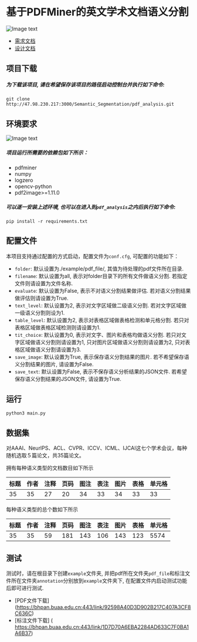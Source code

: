 # 基于PDFMiner的英文学术文档语义分割
![Image text](https://img.shields.io/badge/Version-v1.0.0-lightgrey)
+ [需求文档](http://47.98.230.217:3000/Semantic_Segmentation/pdf_analysis/wiki/v1.0.0+%E9%9C%80%E6%B1%82%E6%96%87%E6%A1%A3)
+ [设计文档](http://47.98.230.217:3000/Semantic_Segmentation/pdf_analysis/wiki/v1.0.0+%E8%AE%BE%E8%AE%A1%E6%96%87%E6%A1%A3)

## 项目下载
#####   为下载该项目, 请在希望保存该项目的路径启动控制台并执行如下命令:
```
git clone http://47.98.230.217:3000/Semantic_Segmentation/pdf_analysis.git
```
## 环境要求
![Image text](https://img.shields.io/badge/Python-3.6-green?style=flat)
#####   项目运行所需要的依赖包如下所示：
 - pdfminer
 - numpy
 - logzero
 - opencv-python
 - pdf2image>=1.11.0
 
#####   可以逐一安装上述环境, 也可以在进入到`pdf_analysis`之内后执行如下命令: 
```
pip install -r requirements.txt
```
## 配置文件
本项目支持通过配置的方式启动，配置文件为`conf.cfg`, 可配置的功能如下：
 - `folder`: 默认设置为./example/pdf_file/, 其值为待处理的pdf文件所在目录.
 - `filename`: 默认设置为all, 表示对folder目录下的所有文件做语义分割. 若指定文件则请设置为文件名称.
 - `evaluate`: 默认设置为False, 表示不对语义分割结果做评估. 若对语义分割结果做评估则请设置为True.
 - `text_level`: 默认设置为2, 表示对文字区域做二级语义分割. 若对文字区域做一级语义分割则设为1.
 - `table_level`: 默认设置为2, 表示对表格区域做表格检测和单元格分割. 若只对表格区域做表格区域检测则请设置为1.
 - `tit_choice`: 默认设置为0, 表示对文字、图片和表格均做语义分割. 若只对文字区域做语义分割则请设置为1, 只对图片区域做语义分割则请设置为2, 只对表格区域做语义分割请设置为3. 
 - `save_image`: 默认设置为True, 表示保存语义分割结果的图片. 若不希望保存语义分割结果的图片, 请设置为False.
 - `save_text`: 默认设置为False, 表示不保存语义分析结果的JSON文件. 若希望保存语义分割结果的JSON文件, 请设置为True.

## 运行
```python
python3 main.py
```

## 数据集
对AAAI、NeurlPS、ACL、CVPR、ICCV、ICML、IJCAI这七个学术会议，每种随机选取５篇论文，共35篇论文。

拥有每种语义类型的文档数目如下所示

| 标题 | 作者 | 注释 | 页码 | 图注 | 表注 | 图片 | 表格 | 单元格 |
| -------- | -------- | -------- | -------- | -------- | -------- | -------- | -------- | -------- |
| 35     | 35     | 27     | 20     | 34     | 33     | 34     | 33     | 33     |

每种语义类型的总个数如下所示

| 标题 | 作者 | 注释 | 页码 | 图注 | 表注 | 图片 | 表格 | 单元格 |
| -------- | -------- | -------- | -------- | -------- | -------- | -------- | -------- | -------- |
| 35     | 35     |  59    |  181   |   143    | 106     | 143     | 123     | 5574     |

## 测试
测试时，请在根目录下创建`example`文件夹, 并把pdf所在文件夹`pdf_file`和标注文件所在文件夹`annotation`分别放到`example`文件夹下, 在配置文件内启动测试功能后即可进行测试.
+ [PDF文件下载] (https://bhpan.buaa.edu.cn:443/link/92598A40D3D902B217C407A3CF8C636C)
+ [标注文件下载] ( https://bhpan.buaa.edu.cn:443/link/1D7D70A6EBA2284AD633C7F0BA1A6B37)


